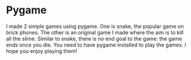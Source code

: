 # Pygame
I made 2 simple games using pygame.
One is snake, the popular game on brick phones.
The other is an original game I made where the aim is to kill all the slime. Similar to snake, there is no end goal to the game: the game ends once you die.
You need to have pygame installed to play the games.
I hope you enjoy playing them!
